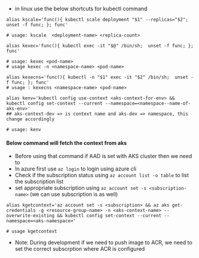  - in linux use the below shortcuts for kubectl command

```
alias kscale='func(){ kubectl scale deployment "$1" --replicas="$2";  unset -f func; }; func'

# usage: kscale  <deployment-name> <replica-count>
```
```
alias kexec='func(){ kubectl exec -it "$@" /bin/sh;  unset -f func; }; func'

# usage: kexec <pod-name>
# usage kexec -n <namespace-name> <pod-name>
```
```
alias kexecns='func(){ kubectl -n "$1" exec -it "$2" /bin/sh;  unset -f func; }; func'
# usage : kexecns <namespace-name> <pod-name>
```
```
alias kenv='kubectl config use-context <aks-context-for-env> && kubectl config set-context --current --namespace=<namespace--name-of-aks-env>'
## aks-context-dev => is context name and aks-dev => namespace, this change accordingly

# usage: kenv 
```

#### Below command will fetch the context from aks
- Before using that command if AAD is set with AKS cluster then we need to
 - In azure first use `az login` to login using azure cli
 - Check if the subscription status using `az account list -o table` to list the subscription list
 - set appropriate subscription using `az account set -s <subscription-name>` (we can use subscription is as well)

```
alias kgetcontext='az account set -s <subscription> && az aks get-credentials -g <resource-group-name> -n <aks-context-name> --overwrite-existing && kubectl config set-context --current --namespace=<aks-namespace>'

# usage kgetcontext
```
 - Note: During development if we need to push image to ACR, we need to set the correct subscrption where ACR is configured

